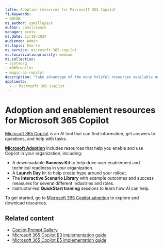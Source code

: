 ```yaml
---
title: Adoption resources for Microsoft 365 Copilot
f1.keywords:
- NOCSH
ms.author: camillepack
author: camillepack
manager: scotv
ms.date: 11/19/2024
audience: Admin
ms.topic: how-to
ms.service: microsoft-365-copilot
ms.localizationpriority: medium
ms.collection: 
- scotvorg
- m365copilot
- magic-ai-copilot
description: "Take advantage of the many helpful resources available on the Adoption site as you enable Microsoft 365 Copilot in your organization."
appliesto:
  - ✅ Microsoft 365 Copilot
---
```


# Adoption and enablement resources for Microsoft 365 Copilot

[Microsoft 365 Copilot](microsoft-365/microsoft-365-copilot-overview.md) is an AI tool that can find information, get answers to questions, and help with tasks.

**[Microsoft Adoption](https://adoption.microsoft.com/copilot)** includes resources that help you enable and use Copilot in your organization, including:

- A downloadable **Success Kit** to help drive user enablement and technical readiness in your organization.
- A **Launch Day** kit to help create hype around your rollout.
- The **Interactive Scenario Library** with example outcomes and success measures for several different industries and roles.
- Instructor-led **QuickStart training** sessions to learn how AI can help.

To get started, go to [Microsoft 365 Copilot adoption](https://adoption.microsoft.com/copilot) to explore and download resources.

## Related content

- [Copilot Prompt Gallery](copilot-prompt-gallery.md)
- [Microsoft 365 Copilot E3 implementation guide](microsoft-365-copilot-e3-guide.md)
- [Microsoft 365 Copilot E5 implementation guide](microsoft-365-copilot-e5-guide.md)
